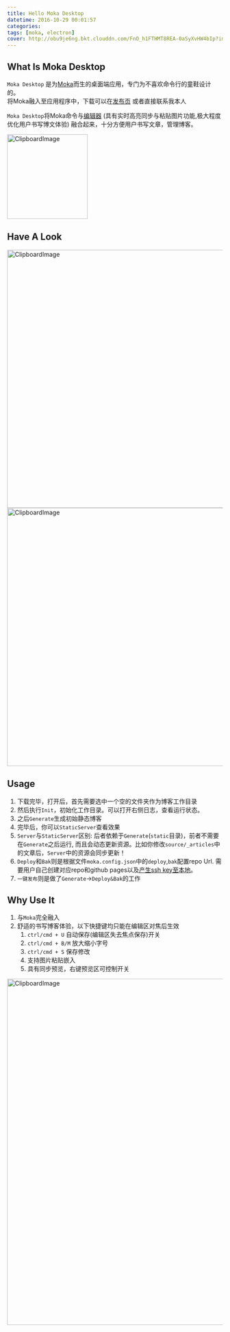 ```yaml
---
title: Hello Moka Desktop
datetime: 2016-10-29 00:01:57
categories:
tags: [moka, electron]
cover: http://obu9je6ng.bkt.clouddn.com/FnO_h1FTHMT8REA-0aSyXvHW4bIp?imageslim
---
```


## What Is Moka Desktop

`Moka Desktop` 是为[Moka](https://github.com/moyuyc/moka)而生的桌面端应用，专门为不喜欢命令行的童鞋设计的。  
将Moka融入至应用程序中，下载可以在[发布页](https://github.com/moyuyc/moka-desktop/releases) 或者直接联系我本人  

`Moka Desktop`将Moka命令与[编辑器](https://github.com/moyuyc/markdown-editor) (具有实时高亮同步与粘贴图片功能,极大程度优化用户书写博文体验) 融合起来，十分方便用户书写文章，管理博客。

<img src="http://obu9je6ng.bkt.clouddn.com/Fi566IB2hQppOk8s3KCA0Xrk4DU5?imageslim" alt="ClipboardImage" width="188" height="198" />

## Have A Look

<img src="http://obu9je6ng.bkt.clouddn.com/FhB8E45ALXw-hYBVnEfSsPgijXr8?imageslim" alt="ClipboardImage" width="870" height="603" />

<img src="http://obu9je6ng.bkt.clouddn.com/Fo0ujWSbz2Qq5AYDh2CBfuNxfLG7?imageslim" alt="ClipboardImage" width="870" height="603" />


## Usage

1. 下载完毕，打开后，首先需要选中一个空的文件夹作为博客工作目录
2. 然后执行`Init`，初始化工作目录。可以打开右侧日志，查看运行状态。
3. 之后`Generate`生成初始静态博客
4. 完毕后，你可以`StaticServer`查看效果
5. `Server`与`StaticServer`区别: 后者依赖于`Generate`(`static`目录)，前者不需要在`Generate`之后运行, 而且会动态更新资源。比如你修改`source/_articles`中的文章后，`Server`中的资源会同步更新！
6. `Deploy`和`Bak`则是根据文件`moka.config.json`中的`deploy`,`bak`配置repo Url. 需要用户自己创建对应repo和github pages以及[产生ssh key至本地](https://help.github.com/articles/generating-a-new-ssh-key-and-adding-it-to-the-ssh-agent/)。
7. `一键发布`则是做了`Generate`->`Deploy&Bak`的工作

## Why Use It

1. 与`Moka`完全融入
2. 舒适的书写博客体验，以下快捷键均只能在编辑区对焦后生效
    1. `ctrl/cmd + U`  自动保存(编辑区失去焦点保存)开关
    2. `ctrl/cmd + B/M` 放大缩小字号
    3. `ctrl/cmd + S` 保存修改
    4. 支持图片粘贴嵌入
    5. 具有同步预览，右键预览区可控制开关

<img src="http://obu9je6ng.bkt.clouddn.com/FnO_h1FTHMT8REA-0aSyXvHW4bIp?imageslim" alt="ClipboardImage" width="806" height="809" />